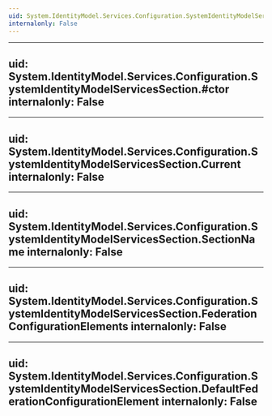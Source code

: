 ```yaml
---
uid: System.IdentityModel.Services.Configuration.SystemIdentityModelServicesSection
internalonly: False
---
```


---
uid: System.IdentityModel.Services.Configuration.SystemIdentityModelServicesSection.#ctor
internalonly: False
---

---
uid: System.IdentityModel.Services.Configuration.SystemIdentityModelServicesSection.Current
internalonly: False
---

---
uid: System.IdentityModel.Services.Configuration.SystemIdentityModelServicesSection.SectionName
internalonly: False
---

---
uid: System.IdentityModel.Services.Configuration.SystemIdentityModelServicesSection.FederationConfigurationElements
internalonly: False
---

---
uid: System.IdentityModel.Services.Configuration.SystemIdentityModelServicesSection.DefaultFederationConfigurationElement
internalonly: False
---
